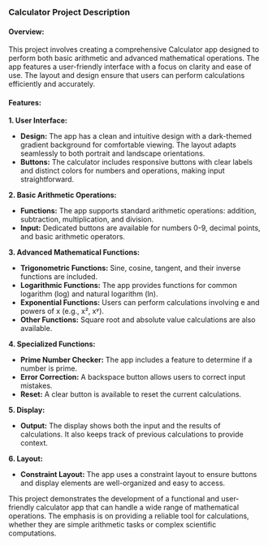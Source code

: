 ### Calculator Project Description

#### Overview:

This project involves creating a comprehensive Calculator app designed to perform both basic arithmetic and advanced mathematical operations. The app features a user-friendly interface with a focus on clarity and ease of use. The layout and design ensure that users can perform calculations efficiently and accurately.

#### Features:

**1. User Interface:**
   - **Design:** The app has a clean and intuitive design with a dark-themed gradient background for comfortable viewing. The layout adapts seamlessly to both portrait and landscape orientations.
   - **Buttons:** The calculator includes responsive buttons with clear labels and distinct colors for numbers and operations, making input straightforward.

**2. Basic Arithmetic Operations:**
   - **Functions:** The app supports standard arithmetic operations: addition, subtraction, multiplication, and division.
   - **Input:** Dedicated buttons are available for numbers 0-9, decimal points, and basic arithmetic operators.

**3. Advanced Mathematical Functions:**
   - **Trigonometric Functions:** Sine, cosine, tangent, and their inverse functions are included.
   - **Logarithmic Functions:** The app provides functions for common logarithm (log) and natural logarithm (ln).
   - **Exponential Functions:** Users can perform calculations involving e and powers of x (e.g., x², xʸ).
   - **Other Functions:** Square root and absolute value calculations are also available.

**4. Specialized Functions:**
   - **Prime Number Checker:** The app includes a feature to determine if a number is prime.
   - **Error Correction:** A backspace button allows users to correct input mistakes.
   - **Reset:** A clear button is available to reset the current calculations.

**5. Display:**
   - **Output:** The display shows both the input and the results of calculations. It also keeps track of previous calculations to provide context.

**6. Layout:**
   - **Constraint Layout:** The app uses a constraint layout to ensure buttons and display elements are well-organized and easy to access.

This project demonstrates the development of a functional and user-friendly calculator app that can handle a wide range of mathematical operations. The emphasis is on providing a reliable tool for calculations, whether they are simple arithmetic tasks or complex scientific computations.
